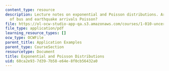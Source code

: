 ```yaml
---
content_type: resource
description: Lecture notes on exponential and Poisson distributions. Are the sequences
  of bus and earthquake arrivals Poisson?
file: https://ol-ocw-studio-app-qa.s3.amazonaws.com/courses/1-010-uncertainty-in-engineering-fall-2008/60ca2e937d397b58e64e8f0cb56432a0_app_06.pdf
file_type: application/pdf
learning_resource_types: []
ocw_type: OCWFile
parent_title: Application Examples
parent_type: CourseSection
resourcetype: Document
title: Exponential and Poisson Distributions
uid: 60ca2e93-7d39-7b58-e64e-8f0cb56432a0
---
```

